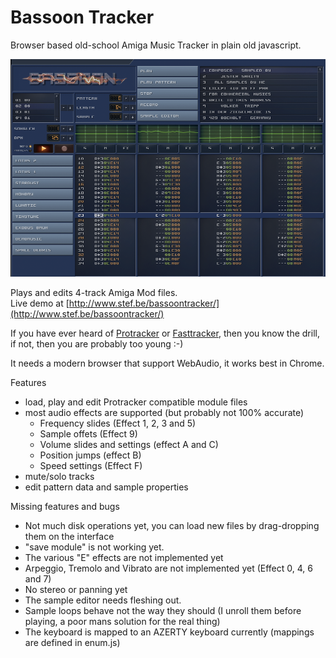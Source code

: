 # Bassoon Tracker

Browser based old-school Amiga Music Tracker in plain old javascript.

![Bassoon Tracker](./skin/screenshot.png?raw=true)

Plays and edits 4-track Amiga Mod files.  
Live demo at [http://www.stef.be/bassoontracker/](http://www.stef.be/bassoontracker/)

If you have ever heard of [Protracker](https://en.wikipedia.org/wiki/Protracker) or [Fasttracker](https://en.wikipedia.org/wiki/FastTracker_2), then you know the drill,   
if not, then you are probably too young :-)

It needs a modern browser that support WebAudio, it works best in Chrome.

Features  
- load, play and edit Protracker compatible module files  
- most audio effects are supported (but probably not 100% accurate)
  - Frequency slides (Effect 1, 2, 3 and 5)
  - Sample offets (Effect 9)
  - Volume slides and settings (effect A and C)
  - Position jumps (effect B)
  - Speed settings (Effect F)
- mute/solo tracks
- edit pattern data and sample properties

Missing features and bugs
 - Not much disk operations yet, you can load new files by drag-dropping them on the interface  
 - "save module" is not working yet.
 - The various "E" effects are not implemented yet  
 - Arpeggio, Tremolo and Vibrato are not implemented yet (Effect 0, 4, 6 and 7)
 - No stereo or panning yet
 - The sample editor needs fleshing out.
 - Sample loops behave not the way they should (I unroll them before playing, a poor mans solution for the real thing)
 - The keyboard is mapped to an AZERTY keyboard currently (mappings are defined in enum.js)
